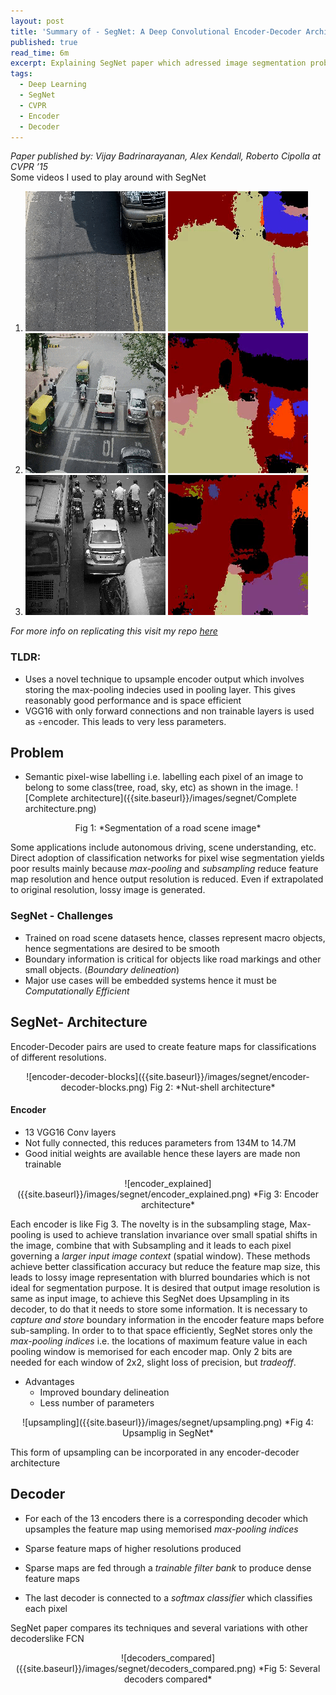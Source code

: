 ```yaml
---
layout: post
title: 'Summary of - SegNet: A Deep Convolutional Encoder-Decoder Architecture for Image Segmentation'
published: true
read_time: 6m
excerpt: Explaining SegNet paper which adressed image segmentation problem which is nothing but breaking an image into various macro classes like sky,road,person.etc.
tags:
  - Deep Learning
  - SegNet
  - CVPR
  - Encoder
  - Decoder
---
```

*Paper published by: Vijay Badrinarayanan, Alex Kendall, Roberto Cipolla at CVPR ’15*  
Some videos I used to play around with SegNet
1. ![](https://github.com/saytosid/segnet_docker_cs671/raw/master/videos/input.gif) ![](https://github.com/saytosid/segnet_docker_cs671/raw/master/videos/output.gif)   
2. ![](https://github.com/saytosid/segnet_docker_cs671/raw/master/videos/input2.gif) ![](https://github.com/saytosid/segnet_docker_cs671/raw/master/videos/output2.gif)  
3. ![](https://github.com/saytosid/segnet_docker_cs671/raw/master/videos/input3.gif) ![](https://github.com/saytosid/segnet_docker_cs671/raw/master/videos/output3.gif)  

*For more info on replicating this visit my repo [here](https://github.com/saytosid/segnet_docker_cs671)*  

### TLDR: 
- Uses a novel technique to upsample encoder output which involves storing the max-pooling indecies used in pooling layer. This gives reasonably good performance and is space efficient
- VGG16 with only forward connections and non trainable layers is used as ÷encoder. This leads to very less parameters.

## Problem

- Semantic pixel-wise labelling i.e. labelling each pixel of an image to belong to some class(tree, road, sky, etc) as shown in the image.
![Complete architecture]({{site.baseurl}}/images/segnet/Complete architecture.png)
<center>Fig 1: *Segmentation of a road scene image* </center>  

Some applications include autonomous driving, scene understanding, etc. Direct adoption of classification networks for pixel wise segmentation yields poor results mainly because *max-pooling* and *subsampling* reduce feature map resolution and hence output resolution is reduced. Even if extrapolated to original resolution, lossy image is generated.  

### SegNet - Challenges
- Trained on road scene datasets hence, classes represent macro objects, hence segmentations are desired to be smooth
- Boundary information is critical for objects like road markings and other small objects. (*Boundary delineation*)
- Major use cases will be embedded systems hence it must be *Computationally Efficient*

## SegNet- Architecture
Encoder-Decoder pairs are used to create feature maps for classifications of different resolutions.  
<center>
![encoder-decoder-blocks]({{site.baseurl}}/images/segnet/encoder-decoder-blocks.png)
Fig 2: *Nut-shell architecture* 
</center>  

#### Encoder
- 13 VGG16 Conv layers 
- Not fully connected, this reduces parameters from 134M to 14.7M
- Good initial weights are available hence these layers are made non trainable  
<center>
![encoder_explained]({{site.baseurl}}/images/segnet/encoder_explained.png)
*Fig 3: Encoder architecture* 
</center>

Each encoder is like Fig 3. The novelty is in the subsampling stage, Max-pooling is used to achieve translation invariance over small spatial shifts in the image, combine that with Subsampling and it leads to each pixel governing a *larger input image context* (spatial window). These methods achieve better classification accuracy but reduce the feature map size, this leads to lossy image representation with blurred boundaries which is not ideal for segmentation purpose. It is desired that output image resolution is same as input image, to achieve this SegNet does Upsampling in its decoder, to do that it needs to store some information.
It is necessary to *capture and store* boundary information in the encoder feature maps before sub-sampling. In order to to that space efficiently, SegNet stores only the *max-pooling indices* i.e. the locations of maximum feature value in each pooling window is memorised for each encoder map. Only 2 bits are needed for each window of 2x2, slight loss of precision, but *tradeoff*.
- Advantages
  - Improved boundary delineation
  - Less number of parameters  
<center>
![upsampling]({{site.baseurl}}/images/segnet/upsampling.png)
*Fig 4: Upsamplig in SegNet*
</center>  

This form of upsampling can be incorporated in any encoder-decoder architecture

## Decoder  
- For each of the 13 encoders there is a corresponding decoder which upsamples the feature map using memorised *max-pooling indices*


- Sparse feature maps of higher resolutions produced 


- Sparse maps are fed through a *trainable filter bank* to produce dense feature maps

- The last decoder is connected to a *softmax classifier* which classifies each pixel

SegNet paper compares its techniques and several variations with other decoderslike FCN
<center>
![decoders_compared]({{site.baseurl}}/images/segnet/decoders_compared.png)  
*Fig 5: Several decoders compared*  
</center>